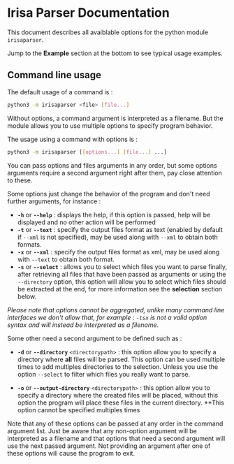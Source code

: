 # Irisa Parser Documentation

This document describes all avaiblable options for the python module `irisaparser`.

Jump to the **Example** section at the bottom to see typical usage examples.

## Command line usage

The default usage of a command is :

```sh
python3 -m irisaparser <file> [file...]
```

Without options, a command argument is interpreted as a filename. But the module allows you to use multiple options to specify program behavior.

The usage using a command with options is :

```sh
python3 -m irisaparser [[options...] [file...] ...]
```

You can pass options and files arguments in any order, but some options arguments require a second argument right after them, pay close attention to these.

Some options just change the behavior of the program and don't need further arguments, for instance :

- **`-h`** or **`--help`** : displays the help, if this option is passed, help will be displayed and no other action will be performed
- **`-t`** or **`--text`** : specify the output files format as text (enabled by default if `--xml` is not specified), may be used along with `--xml` to obtain both formats. 
- **`-x`** or **`--xml`** : specify the output files format as xml, may be used along with `--text` to obtain both format. 
- **`-s`** or **`--select`** : allows you to select which files you want to parse finally, after retrieving all files that have been passed as arguments or using the `--directory` option, this option will allow you to select which files should be extracted at the end, for more information see the **selection** section below.

*Please note that options cannot be aggregated, unlike many command line interfaces we don't allow that, for example : `-tsx` is not a valid option syntax and will instead be interpreted as a filename.*

Some other need a second argument to be defined such as :

- **`-d`** or **`--directory`** `<directorypath>` : this option allow you to specify a directory where **all** files will be parsed. This option can be used multiple times to add multiples directories to the selection. Unless you use the option `--select` to filter which files you really want to parse.

- **`-o`** or **`--output-directory`** `<directorypath>` : this option allow you to specify a directory where the created files will be placed, without this option the program will place these files in the current directory. **This option cannot be specified multiples times

Note that any of these options can be passed at any order in the command argument list. Just be aware that any non-option argument will be interpreted as a filename and that options that need a second argument will use the next passed argument. Not providing an argument after one of these options will cause the program to exit.
